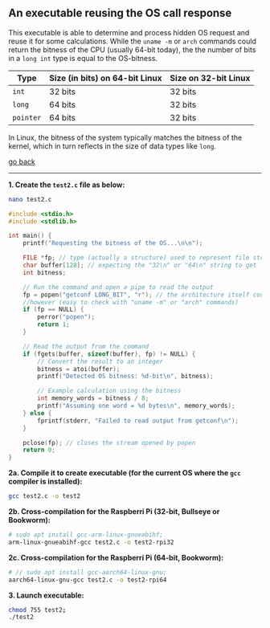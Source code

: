 ## An executable reusing the OS call response

This executable is able to determine and process hidden OS request and reuse it for some calculations. While the `uname -m` or `arch` commands could return the bitness of the CPU (usually 64-bit today), the the number of bits in a `long int` type is equal to the OS-bitness.

| Type      | Size (in bits) on 64-bit Linux | Size on 32-bit Linux |
| --------- | ------------------------------ | -------------------- |
| `int`     | 32 bits                        | 32 bits              |
| `long`    | 64 bits                        | 32 bits              |
| `pointer` | 64 bits                        | 32 bits              |

In Linux, the bitness of the system typically matches the bitness of the kernel, which in turn reflects in the size of data types like `long`.

[go back](../README.md)

------

**1. Create the `test2.c` file as below:**

```sh
nano test2.c
```


```c
#include <stdio.h>
#include <stdlib.h>

int main() {
    printf("Requesting the bitness of the OS...\n\n");

    FILE *fp; // type (actually a structure) used to represent file streams
    char buffer[128]; // expecting the "32\n" or "64\n" string to get
    int bitness;

    // Run the command and open a pipe to read the output
    fp = popen("getconf LONG_BIT", "r"); // the architecture itself could be 64-bit,
    //however (easy to check with "uname -m" or "arch" commands)
    if (fp == NULL) {
        perror("popen");
        return 1;
    }

    // Read the output from the command
    if (fgets(buffer, sizeof(buffer), fp) != NULL) {
        // Convert the result to an integer
        bitness = atoi(buffer);
        printf("Detected OS bitness: %d-bit\n", bitness);

        // Example calculation using the bitness
        int memory_words = bitness / 8;
        printf("Assuming one word = %d bytes\n", memory_words);
    } else {
        fprintf(stderr, "Failed to read output from getconf\n");
    }

    pclose(fp); // closes the stream opened by popen
    return 0;
}
```

**2a. Compile it to create executable (for the current OS where the `gcc` compiler is installed):**

```sh
gcc test2.c -o test2
```

**2b. Cross-compilation for the Raspberri Pi (32-bit, Bullseye or Bookworm):**

```sh
# sudo apt install gcc-arm-linux-gnueabihf;
arm-linux-gnueabihf-gcc test2.c -o test2-rpi32
```

**2c. Cross-compilation for the Raspberri Pi (64-bit, Bookworm):**

```sh
# // sudo apt install gcc-aarch64-linux-gnu;
aarch64-linux-gnu-gcc test2.c -o test2-rpi64
```

**3. Launch executable:**

```sh
chmod 755 test2;
./test2
```